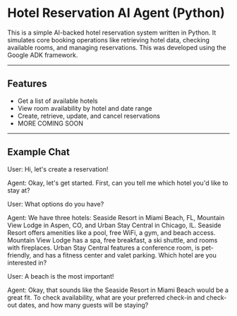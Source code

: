 # Hotel Reservation AI Agent (Python)

This is a simple AI-backed hotel reservation system written in Python. It simulates core booking operations like retrieving hotel data, checking available rooms, and managing reservations. This was developed using the Google ADK framework.

---

## Features

- Get a list of available hotels
- View room availability by hotel and date range
- Create, retrieve, update, and cancel reservations
- MORE COMING SOON

---

## Example Chat
User:  Hi, let's create a reservation!

Agent: Okay, let's get started. First, can you tell me which hotel you'd like to stay at?

User:  What options do you have?

Agent: We have three hotels: Seaside Resort in Miami Beach, FL, Mountain View Lodge in Aspen, CO, and Urban Stay Central in Chicago, IL. Seaside Resort offers amenities like a pool, free WiFi, a gym, and beach access. Mountain View Lodge has a spa, free breakfast, a ski shuttle, and rooms with fireplaces. Urban Stay Central features a conference room, is pet-friendly, and has a fitness center and valet parking. Which hotel are you interested in?

User:   A beach is the most important!

Agent:  Okay, that sounds like the Seaside Resort in Miami Beach would be a great fit. To check availability, what are your preferred check-in and check-out dates, and how many guests will be staying?



